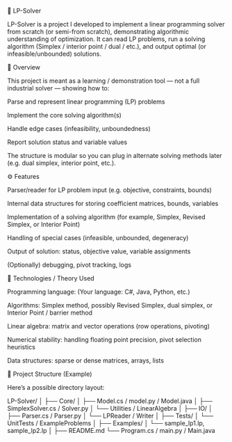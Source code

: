 🧮 LP-Solver

LP-Solver is a project I developed to implement a linear programming solver from scratch (or semi-from scratch), demonstrating algorithmic understanding of optimization.
It can read LP problems, run a solving algorithm (Simplex / interior point / dual / etc.), and output optimal (or infeasible/unbounded) solutions.

🧠 Overview

This project is meant as a learning / demonstration tool — not a full industrial solver — showing how to:

Parse and represent linear programming (LP) problems

Implement the core solving algorithm(s)

Handle edge cases (infeasibility, unboundedness)

Report solution status and variable values

The structure is modular so you can plug in alternate solving methods later (e.g. dual simplex, interior point, etc.).

⚙️ Features

Parser/reader for LP problem input (e.g. objective, constraints, bounds)

Internal data structures for storing coefficient matrices, bounds, variables

Implementation of a solving algorithm (for example, Simplex, Revised Simplex, or Interior Point)

Handling of special cases (infeasible, unbounded, degeneracy)

Output of solution: status, objective value, variable assignments

(Optionally) debugging, pivot tracking, logs

🚀 Technologies / Theory Used

Programming language: (Your language: C#, Java, Python, etc.)

Algorithms: Simplex method, possibly Revised Simplex, dual simplex, or Interior Point / barrier method

Linear algebra: matrix and vector operations (row operations, pivoting)

Numerical stability: handling floating point precision, pivot selection heuristics

Data structures: sparse or dense matrices, arrays, lists

📂 Project Structure (Example)

Here’s a possible directory layout:

LP-Solver/
│
├── Core/
│   ├── Model.cs / model.py / Model.java
│   ├── SimplexSolver.cs / Solver.py
│   └── Utilities / LinearAlgebra
│
├── IO/
│   ├── Parser.cs / Parser.py
│   └── LPReader / Writer
│
├── Tests/
│   └── UnitTests / ExampleProblems
│
├── Examples/
│   └── sample_lp1.lp, sample_lp2.lp
│
├── README.md
└── Program.cs / main.py / Main.java
